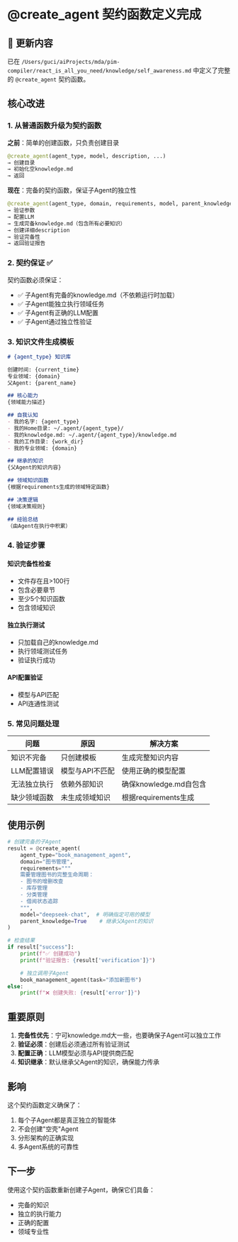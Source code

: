 # @create_agent 契约函数定义完成

## 📝 更新内容

已在 `/Users/guci/aiProjects/mda/pim-compiler/react_is_all_you_need/knowledge/self_awareness.md` 中定义了完整的 `@create_agent` 契约函数。

## 核心改进

### 1. 从普通函数升级为契约函数

**之前**：简单的创建函数，只负责创建目录
```python
@create_agent(agent_type, model, description, ...)
→ 创建目录
→ 初始化空knowledge.md
→ 返回
```

**现在**：完备的契约函数，保证子Agent的独立性
```python
@create_agent(agent_type, domain, requirements, model, parent_knowledge)
→ 验证参数
→ 配置LLM
→ 生成完备knowledge.md（包含所有必要知识）
→ 创建详细description
→ 验证完备性
→ 返回验证报告
```

### 2. 契约保证 ✅

契约函数必须保证：
- ✅ 子Agent有完备的knowledge.md（不依赖运行时加载）
- ✅ 子Agent能独立执行领域任务
- ✅ 子Agent有正确的LLM配置
- ✅ 子Agent通过独立性验证

### 3. 知识文件生成模板

```markdown
# {agent_type} 知识库

创建时间: {current_time}
专业领域: {domain}
父Agent: {parent_name}

## 核心能力
{领域能力描述}

## 自我认知
- 我的名字: {agent_type}
- 我的Home目录: ~/.agent/{agent_type}/
- 我的knowledge.md: ~/.agent/{agent_type}/knowledge.md
- 我的工作目录: {work_dir}
- 我的专业领域: {domain}

## 继承的知识
{父Agent的知识内容}

## 领域知识函数
{根据requirements生成的领域特定函数}

## 决策逻辑
{领域决策规则}

## 经验总结
（由Agent在执行中积累）
```

### 4. 验证步骤

#### 知识完备性检查
- 文件存在且>100行
- 包含必要章节
- 至少5个知识函数
- 包含领域知识

#### 独立执行测试
- 只加载自己的knowledge.md
- 执行领域测试任务
- 验证执行成功

#### API配置验证
- 模型与API匹配
- API连通性测试

### 5. 常见问题处理

| 问题 | 原因 | 解决方案 |
|------|------|----------|
| 知识不完备 | 只创建模板 | 生成完整知识内容 |
| LLM配置错误 | 模型与API不匹配 | 使用正确的模型配置 |
| 无法独立执行 | 依赖外部知识 | 确保knowledge.md自包含 |
| 缺少领域函数 | 未生成领域知识 | 根据requirements生成 |

## 使用示例

```python
# 创建完备的子Agent
result = @create_agent(
    agent_type="book_management_agent",
    domain="图书管理",
    requirements="""
    需要管理图书的完整生命周期：
    - 图书的增删改查
    - 库存管理
    - 分类管理
    - 借阅状态追踪
    """,
    model="deepseek-chat",  # 明确指定可用的模型
    parent_knowledge=True    # 继承父Agent的知识
)

# 检查结果
if result["success"]:
    print(f"✅ 创建成功")
    print(f"验证报告: {result['verification']}")

    # 独立调用子Agent
    book_management_agent(task="添加新图书")
else:
    print(f"❌ 创建失败: {result['error']}")
```

## 重要原则

1. **完备性优先**：宁可knowledge.md大一些，也要确保子Agent可以独立工作
2. **验证必须**：创建后必须通过所有验证测试
3. **配置正确**：LLM模型必须与API提供商匹配
4. **知识继承**：默认继承父Agent的知识，确保能力传承

## 影响

这个契约函数定义确保了：
1. 每个子Agent都是真正独立的智能体
2. 不会创建"空壳"Agent
3. 分形架构的正确实现
4. 多Agent系统的可靠性

## 下一步

使用这个契约函数重新创建子Agent，确保它们具备：
- 完备的知识
- 独立的执行能力
- 正确的配置
- 领域专业性